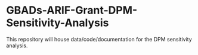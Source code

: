 # GBADs-ARIF-Grant-DPM-Sensitivity-Analysis

This repository will house data/code/documentation for the DPM sensitivity analysis.

